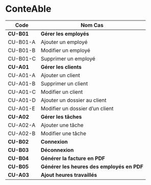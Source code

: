 # ConteAble
| Code | Nom Cas |
| ---- | ------- |
| **CU-B01** | **Gérer les employés** |
| CU-B01-A | Ajouter un employé |
| CU-B01-B | Modifier un employé |
| CU-B01-C | Supprimer un employé |
| **CU-A01** | **Gérer les clients** |
| CU-A01-A | Ajouter un client |
| CU-A01-B | Supprimer un client |
| CU-A01-C | Modifier un client |
| CU-A01-D | Ajouter un dossier au client |
| CU-A01-E | Modifier un dossier d’un client |
| **CU-A02** | **Gérer les tâches** |
| CU-A02-A | Ajouter une tâche |
| CU-A02-B | Modifier une tâche |
| **CU-B02** | **Connexion** |
| **CU-B03** | **Déconnexion** |
| **CU-B04** | **Générer la facture en PDF** |
| **CU-B05** | **Générer les heures des employés en PDF** |
| **CU-A03** | **Ajout heures travaillés** |



